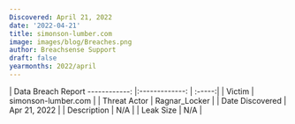 ```yaml
---
Discovered: April 21, 2022
date: '2022-04-21'
title: simonson-lumber.com
image: images/blog/Breaches.png
author: Breachsense Support
draft: false
yearmonths: 2022/april
---
```



| Data Breach Report
------------:   |:-------------:    | :-----:|
| Victim    | simonson-lumber.com      | 
| Threat Actor    | Ragnar_Locker      | 
| Date Discovered    | Apr 21, 2022      | 
| Description    | N/A      | 
| Leak Size    | N/A      | 


